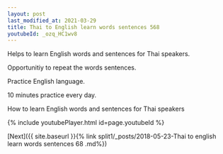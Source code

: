 ```yaml
---
layout: post
last_modified_at: 2021-03-29
title: Thai to English learn words sentences 568 
youtubeId: _ozq_HC1wv8
---
```

 
 
Helps to learn English words and sentences for Thai speakers.

Opportunitiy to repeat the words sentences. 

Practice English language. 
 
10 minutes practice every day. 
 
How to learn English words and sentences for Thai speakers 
 
{% include youtubePlayer.html id=page.youtubeId %}
 
 
[Next]({{ site.baseurl }}{% link  split1/_posts/2018-05-23-Thai to english learn words sentences 68 .md%})
 
